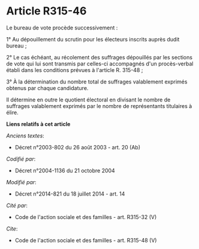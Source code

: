 # Article R315-46

Le bureau de vote procède successivement : 

1° Au dépouillement du scrutin pour les électeurs inscrits auprès dudit bureau ; 

2° Le cas échéant, au récolement des suffrages dépouillés par les sections de vote qui lui sont transmis par celles-ci
accompagnés d'un procès-verbal établi dans les conditions prévues à l'article R. 315-48 ; 

3° À la détermination du nombre total de suffrages valablement exprimés obtenus par chaque candidature. 

Il détermine en outre le quotient électoral en divisant le nombre de suffrages valablement exprimés par le nombre de
représentants titulaires à élire.

**Liens relatifs à cet article**

_Anciens textes_:

  - Décret n°2003-802 du 26 août 2003 - art. 20 (Ab)

_Codifié par_:

  - Décret n°2004-1136 du 21 octobre 2004

_Modifié par_:

  - Décret n°2014-821 du 18 juillet 2014 - art. 14

_Cité par_:

  - Code de l'action sociale et des familles - art. R315-32 (V)

_Cite_:

  - Code de l'action sociale et des familles - art. R315-48 (V)
